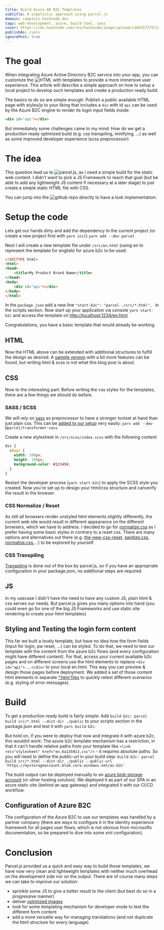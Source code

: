 ```yaml
---
title: Build Azure AD B2C Templates
subtitle: A simplistic approach using parcel.js
domain: campzulu.hashnode.dev
tags: web-development, azure, build-tool, sass
cover: https://cdn.hashnode.com/res/hashnode/image/upload/v1663572757122/uN-z_ruLg.jpg?auto=compress
publishAs: csalv
ignorePost: true
---
```




# The goal
When integrating Azure Active Directory B2C service into your app, you can customize the ![HTML with templates](https://docs.microsoft.com/en-us/azure/active-directory-b2c/customize-ui-with-html) to provide a more immersive user experience. This article will describe a simple approach on how to setup a local project to develop such templates and create a production ready build.

The basics to do so are simple enough: Publish a public available HTML page with styles/js to your liking that includes a ```div``` with id ```api``` can be used by the Azure B2C engine to render its login input fields inside:

```html
<div id="api"></div>
```

But immediately some challenges came to my mind: How do we get a production ready optimized build (e.g. css transpiling, minifying, ...) as well as some improved developer experience (scss preprocessor)

# The idea

This question lead us to ![parcel.js](https://parceljs.org/), as I need a simple build for the static web content. I didn't want to pick a JS Framework to reach that goal (but be able to add any lightweight JS content if necessary at a later stage) to just create a simple static HTML file with CSS.

You can jump into the ![github repo](https://github.com/csalv22/az-b2c-parcel/) directly to have a look implementation.

# Setup the code
Lets get our hands dirty and add the dependency to the current project (or create a new project first with ```yarn init```) ```yarn add --dev parcel``` 

Next I will create a new template file under ```/src/en.html``` (using en to represent the template for english) for azure b2c to be used:
```html
<!DOCTYPE html>
<html>
<head>
    <title>My Product Brand Name</title>
</head>
<body>
    <div id="api"></div>
</body>
</html>
```

In the ```package.json``` add a new line ```"start-b2c": "parcel ./src/*.html", ``` in the scripts section.
Now start up your application via console ```yarn start-b2c```  and access the template on  [http://localhost:1234/en.html](http://localhost:1234/en.html)

Congratulations, you have a basic template that would already be working.


## HTML
Now the HTML above can be extended with additional structures to fulfill the design as desired. A [sample version](https://github.com/csalv22/az-b2c-parcel/blob/main/src/en.html) with a bit more features can be found, but writing html & scss is not what this blog post is about.

## CSS
Now to the interesting part: Before writing the css styles for the templates, there are a few things we should do before.

### SASS / SCSS
We will rely on [sass](https://sass-lang.com/) as preprocessor to have a stronger toolset at hand than just plain css. This can be [added to our setup](https://parceljs.org/languages/sass/) very easily: ```yarn add --dev @parcel/transformer-sass```

Create a new stylesheet in ```/src/scss/index.scss``` with the following content
```scss
div {
  &#api {
    width: 100px;
    height: 100px;
    background-color: #123456;
  }
}
```

Restart the developer process (```yarn start-b2c```) to apply the SCSS style you created.
Now you're set up to design your html/css structure and canverify the result in the browser.

### CSS Normalize / Reset
As still all browsers render unstyled html elements slightly differently, the current web site would result in different appearance on the different browsers, which we have to address.
I decided to go for [normalize.css](github.com/necolas/normalize.css) as I prefer having some basic styles in contrary to a reset css. There are many options and alternatives out there (e.g. [the-new-css-reset](https://www.npmjs.com/package/the-new-css-reset), [sanitize.css](https://csstools.github.io/sanitize.css/), [normalize.css](https://csstools.github.io/normalize.css/),...) to be explored by yourself.

### CSS Transpiling
[Transpiling](https://parceljs.org/languages/css/#transpilation) is done out of the box by parcel.js, so if you have an appropriate configuration in your package.json, no additional steps are required.

## JS
In my usecase I didn't have the need to have any custom JS, plain html & css serves our needs. But parcel.js gives you many options into hand (you could even go for one of the big JS Frameworks and use static site rendering to create your html templates)

## Styling and Testing the login form content
This far we built a lovely template, but have no idea how the form fields (input for login, pw reset, ...) can be styled. To do that, we need to test our template with the content from the azure b2c flows (and every configuration might have different content).
For that, access your current available b2c pages and on different screens use the html elements to replace ```<div id="api">...</div>``` to your local en.html. This way you can preview & design those pages before deployment.
We added a set of those content html elements in separate [*.html files](https://github.com/csalv22/az-b2c-parcel/tree/main/src/api-snippets_de) to quickly retest different scenarios (e.g. styling of error messages).

# Build
To get a production ready build is fairly simple: Add ```build-b2c: parcel build src/*.html --dist-dir ./public``` to your scripts section in the package.json and test it with ```yarn build-b2c```.

But hold on, if you were to deploy that now and integrate it with azure b2c, this wouldnt work: The azure b2c template mechanism has a restriction, in that it can't handle relative paths from your template like ```<link rel="stylesheet" href="en.6a135913.css"/>``` - it requires absolute paths. So you will need to define the public-url in your build step: ```build-b2c: parcel build src/*.html --dist-dir ./public --public-url 'https://mystorageaccount.blob.core.windows.net/az-b2c'```

The build output can be deployed manually to an [azure blob storage account](https://docs.microsoft.com/en-us/azure/active-directory-b2c/customize-ui-with-html?pivots=b2c-user-flow#2-create-an-azure-blob-storage-account) (or other hosting solution). We deployed it as part of our SPA in an azure static site (behind an app gateway) and integrated it with our CI/CD workflow.

## Configuration of Azure B2C
The configuration of the Azure B2C to use our templates was handled by a partner company (there are ways to configure it in the identity experience framework for all pages user flows, which is not obvious from microsofts documentation, so be prepared to dive into some xml configuration).

# Conclusion
Parcel.js provided us a quick and easy way to build those templates, we have now very clean and lightweight templates with neither much overhead on the development side nor on the output.
There are of course many steps we can take to improve our solution:
* sprinkle some JS to give a better result to the client (but best do so in a progressive manner)
* deliver [optimized images](https://parceljs.org/recipes/image/) 
* look for some templating mechanism for developer mode to test the different form content
* add a more versatile way for managing translations (and not duplicate the html structure for every language)